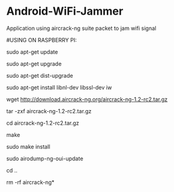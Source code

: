 # Android-WiFi-Jammer
Application using aircrack-ng suite packet to jam wifi signal

#USING ON RASPBERRY PI:

sudo apt-get update

sudo apt-get upgrade

sudo apt-get dist-upgrade 

sudo  apt-get install libnl-dev libssl-dev iw

wget http://download.aircrack-ng.org/aircrack-ng-1.2-rc2.tar.gz

tar -zxf aircrack-ng-1.2-rc2.tar.gz

cd aircrack-ng-1.2-rc2.tar.gz

make

sudo make install

sudo airodump-ng-oui-update

cd .. 

rm -rf aircrack-ng*
